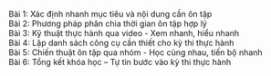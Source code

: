 Bài 1: Xác định nhanh mục tiêu và nội dung cần ôn tập  
Bài 2: Phương pháp phân chia thời gian ôn tập hợp lý  
Bài 3: Kỹ thuật thực hành qua video - Xem nhanh, hiểu nhanh  
Bài 4: Lập danh sách công cụ cần thiết cho kỳ thi thực hành  
Bài 5: Chiến thuật ôn tập qua nhóm - Học cùng nhau, tiến bộ nhanh  
Bài 6: Tổng kết khóa học – Tự tin bước vào kỳ thi thực hành